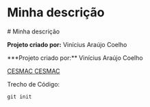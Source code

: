 <h1>Minha descrição</h1>
# Minha descrição


<p> <b>Projeto criado por:</b> Vinícius Araújo Coelho</p>
***Projeto criado por:** Vinícius Araújo Coelho

<a href="https://cesmac.com.br">CESMAC
[CESMAC](https://cesmac.com.br)

Trecho de Código:
````
git init
````